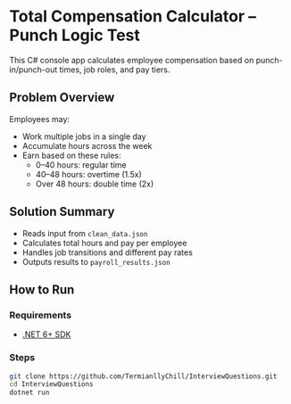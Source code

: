# Total Compensation Calculator – Punch Logic Test

This C# console app calculates employee compensation based on punch-in/punch-out times, job roles, and pay tiers.

## Problem Overview

Employees may:
- Work multiple jobs in a single day
- Accumulate hours across the week
- Earn based on these rules:
  - 0–40 hours: regular time
  - 40–48 hours: overtime (1.5x)
  - Over 48 hours: double time (2x)

## Solution Summary

- Reads input from `clean_data.json`
- Calculates total hours and pay per employee
- Handles job transitions and different pay rates
- Outputs results to `payroll_results.json`

## How to Run

### Requirements
- [.NET 6+ SDK](https://dotnet.microsoft.com/download)

### Steps

```bash
git clone https://github.com/TermianllyChill/InterviewQuestions.git
cd InterviewQuestions
dotnet run
